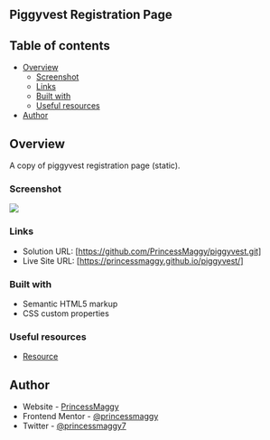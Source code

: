 ## Piggyvest Registration Page

## Table of contents

- [Overview](#overview)
  - [Screenshot](#screenshot)
  - [Links](#links)
  - [Built with](#built-with)
  - [Useful resources](#useful-resources)
- [Author](#author)

## Overview

A copy of piggyvest registration page (static).

### Screenshot

![](./screenshot.jpg)

### Links

- Solution URL: [https://github.com/PrincessMaggy/piggyvest.git]
- Live Site URL: [https://princessmaggy.github.io/piggyvest/]

### Built with

- Semantic HTML5 markup
- CSS custom properties

### Useful resources

- [Resource ](https://github.com/Veri5ied/piggyvest-registeration-page)

## Author

- Website - [PrincessMaggy](https://princessmaggy.github.io/My-Portfolio/)
- Frontend Mentor - [@princessmaggy](https://www.frontendmentor.io/profile/princessmaggy)
- Twitter - [@princessmaggy7](https://www.twitter.com/princessmaggy7)

